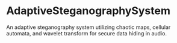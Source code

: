 # AdaptiveSteganographySystem
An adaptive steganography system utilizing chaotic maps, cellular automata, and wavelet transform for secure data hiding in audio.
